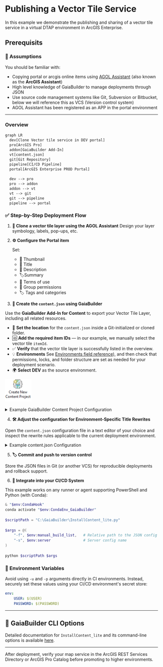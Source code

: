 # Publishing a Vector Tile Service

In this example we demonstrate the publishing and sharing of a vector tile service in a virtual DTAP environment in ArcGIS Enterprise.

## Prerequisits

### 🧠 Assumptions

You should be familiar with:

* Copying portal or arcgis online items using [AGOL Assistant](https://assistant.esri-ps.com/) (also known as the **ArcGIS Assistant**)
* High level knowledge of GaiaBuilder to manage deployments through JSON
* Use source code management systems like Git, Subversion or Bitbucket, below we will reference this as VCS (Version control system)
* AGOL Assistant has been registered as an APP in the portal environment

---
### Overview

```mermaid
graph LR
  dev[Clone Vector tile service in DEV portal]
  pro[ArcGIS Pro]
  addon[GaiaBuilder Add-In]
  vt[content.json]
  git[Git Repository]
  pipeline[CI/CD Pipeline]
  portal[ArcGIS Enterprise PROD Portal]

  dev --> pro
  pro --> addon
  addon --> vt
  vt --> git
  git --> pipeline
  pipeline --> portal
```
### ✅ Step-by-Step Deployment Flow

1. **🧬 Clone a vector tile layer using the AGOL Assistant**
   Design your layer symbology, labels, pop-ups, etc.

2. **⚙️ Configure the Portal item**
   
   Set:
   * 🔖 Thumbnail
   * 📄 Title
   * 🔗 Description
   * 🏷️Summary
   * 📜 Terms of use
   * 👥 Group permissions
   * 🏷️ Tags and categories

3. **🧪 Create the `content.json` using GaiaBuilder**

Use the **GaiaBuilder Add-In for Content** to export your Vector Tile Layer, including all related resources.
- 📁 **Set the location** for the `content.json` inside a Git-initialized or cloned folder.  
- 🆔 **Add the required item IDs** — in our example, we manually select the vector tile `itemId`.
- ✅ **Verify** that the vector tile layer is successfully listed in the overview.  
- 💡 **Environments** See [Environments field reference](..\..\docs\Environments.md)), and then check that permissions, locks, and folder structure are set as needed for your deployment scenario.
- 🌍 **Select** **DEV** as the source environment.

![Create new content project](create_new_content_project.png)

<details><summary>Example GaiaBuilder Content Project Configuration</summary>

![create gaiabuilder content project](Vector_Tile_Content_Project.png)

</details>

4. **🛠️ Adjust the configuration for Environment-Specific Title Rewrites**

Open the `content.json` configuration file in a text editor of your choice and inspect the rewrite rules applicable to the current deployment environment.

<details><summary>Example content.json Configuration</summary>

```json
{
  "action": "deployContent",
  "contentSelect": 1,
  "sourcePortal": "https://demo.gaiabuilder.com/portal/",
  "sourceGroup": "",
  "sourceGroupId": "",
  "sourceFolder": "",
  "sourceFolderId": "",
  "sourceUser": "demo.professional",
  "portalLogo": null,
  "portalFolder": "",
  "protected": "false",
  "content_status": "",
  "contentUser": null,
  "overwrite_existing": "false",
  "allow_layer_delete": "false",
  "allow_field_delete": "false",
  "items": [
    {
      "type": "Vector Tile Service",
      "title": "California Building Footprints",
      "name": "California Building Footprints",
      "itemId": "65903e3f51ee417da2ec35e15fd81b73",
      "sourceServiceItemId": "",
      "descriptionjson": "65903e3f51ee417da2ec35e15fd81b73.json",
      "datajson": "65903e3f51ee417da2ec35e15fd81b73.data.json",
      "metadata": "",
      "datafile": "",
      "resourcejson": "65903e3f51ee417da2ec35e15fd81b73.resources.json",
      "relationjson": "65903e3f51ee417da2ec35e15fd81b73.relations.json",
      "servicejson": null,
      "portalLogo": "65903e3f51ee417da2ec35e15fd81b73.ago_downloaded.png",
      "rewrites": {
          "environmentRewrite": "--DEV--"
      },
      "sourceUrl": "https://tiles.arcgis.com/tiles/jUJYIo9tSA7EHvfZ/arcgis/rest/services/Microsoft_Building_Footprints/VectorTileServer",
      "itemIdRewrites": [
        "65903e3f51ee417da2ec35e15fd81b73"
      ],
      "categories": [],
      "sharing": null,
      "portalFolder": null
    }
  ],
  "excluded_items": [
    "e9639468788547c791d8db3d44fcfe50"
  ],
  "servers": {
    "TEST": {
      "protected": "false",
      "rewrites": {
          "environmentRewrite": "--TEST--"
      },
      "portalLogo": null,
      "portalFolder": "test",
      "content_status": null,
      "sharing": {
        "esriEveryone": "false",
        "organization": "false",
        "groups": [
          "Demo TEST"
        ]
      },
      "layersuffix": ""
    },
    "ACC": {
      "protected": "false",
      "rewrites": {
          "environmentRewrite": "--ACC--"
      },
      "portalLogo": null,
      "portalFolder": "acc",
      "content_status": null,
      "sharing": {
        "esriEveryone": "false",
        "organization": "false",
        "groups": [
          "Demo ACC"
        ]
      },
      "layersuffix": ""
    },
    "PROD": {
      "protected": "true",
      "rewrites": {
          "environmentRewrite": "--PROD--"
      },
      "portalLogo": null,
      "portalFolder": "prod",
      "content_status": "authoritative",
      "sharing": {
        "esriEveryone": "false",
        "organization": "true",
        "groups": [
          "Demo PROD"
        ]
      },
      "layersuffix": ""
    }
  }
}
```

</details>

5. **🏷️ Commit and push to version control**

Store the JSON files in Git (or another VCS) for reproducible deployments and rollback support.

6. **🚀 Integrate into your CI/CD System**

This example works on any runner or agent supporting PowerShell and Python (with Conda):

```powershell
& "$env:CondaHook"
conda activate "$env:CondaEnv_GaiaBuilder"

$scriptPath = "C:\GaiaBuilder\InstallContent_lite.py"

$args = @(
    "-f", $env:manual_build_list,   # Relative path to the JSON config file
    "-s", $env:server               # Server config name
)

python $scriptPath $args
```

### 🔐 Environment Variables

Avoid using `-u` and `-p` arguments directly in CI environments. Instead, securely set these values using your CI/CD environment's secret store:

```yaml
env:
    USER: $(USER)
    PASSWORD: $(PASSWORD)
```

---

## 🧾 GaiaBuilder CLI Options

Detailed documentation for `InstallContent_lite` and its command-line options is available [here](https://github.com/merkator-software/GaiaBuilder-manual/wiki/InstallContentTool).

---

After deployment, verify your map service in the ArcGIS REST Services Directory or ArcGIS Pro Catalog before promoting to higher environments.
